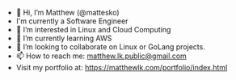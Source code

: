 - 👋 Hi, I’m Matthew (@mattesko)
- I'm currently a Software Engineer
- 👀 I’m interested in Linux and Cloud Computing
- 🌱 I’m currently learning AWS
- 💞️ I’m looking to collaborate on Linux or GoLang projects.
- 📫 How to reach me: matthew.lk.public@gmail.com
- Visit my portfolio at: https://matthewlk.com/portfolio/index.html

<!---
mattesko/mattesko is a ✨ special ✨ repository because its `README.md` (this file) appears on your GitHub profile.
You can click the Preview link to take a look at your changes.
--->
